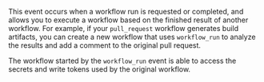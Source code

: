 
This event occurs when a workflow run is requested or completed, and allows you to execute a workflow based on the finished result of another workflow. For example, if your `pull_request` workflow generates build artifacts, you can create a new workflow that uses `workflow_run` to analyze the results and add a comment to the original pull request.

The workflow started by the `workflow_run` event is able to access the secrets and write tokens used by the original workflow.